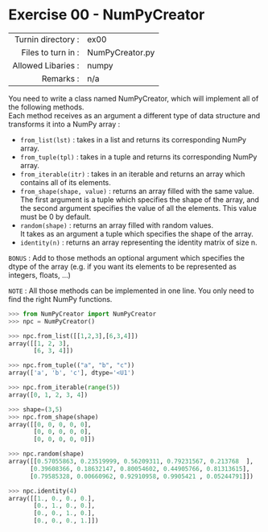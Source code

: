 # Exercise 00 - NumPyCreator

|                         |                    |
| -----------------------:| ------------------ |
|   Turnin directory :    |  ex00              |
|   Files to turn in :    |  NumPyCreator.py   |
|   Allowed Libaries :    |  numpy             |
|   Remarks :             |  n/a               |

You need to write a class named NumPyCreator, which will implement all of the following methods.  
Each method receives as an argument a different type of data structure and transforms it into a NumPy array :

* `from_list(lst)` : takes in a list and returns its corresponding NumPy array.
* `from_tuple(tpl)` : takes in a tuple and returns its corresponding NumPy array.
* `from_iterable(itr)` : takes in an iterable and returns an array which contains all of its elements.
* `from_shape(shape, value)` : returns an array filled with the same value.  
The first argument is a tuple which specifies the shape of the array, and the second argument specifies the value of all the elements. This value must be 0 by default.
* `random(shape)` : returns an array filled with random values.  
It takes as an argument a tuple which specifies the shape of the array.
* `identity(n)` : returns an array representing the identity matrix of size n.

`BONUS` : Add to those methods an optional argument which specifies the dtype of the array (e.g. if you want its elements to be represented as integers, floats, ...)

`NOTE` : All those methods can be implemented in one line. You only need to find the right NumPy functions.

```python
>>> from NumPyCreator import NumPyCreator
>>> npc = NumPyCreator()

>>> npc.from_list([[1,2,3],[6,3,4]])
array([[1, 2, 3],
       [6, 3, 4]])

>>> npc.from_tuple(("a", "b", "c"))
array(['a', 'b', 'c'], dtype='<U1')

>>> npc.from_iterable(range(5))
array([0, 1, 2, 3, 4])

>>> shape=(3,5)
>>> npc.from_shape(shape)
array([[0, 0, 0, 0, 0],
       [0, 0, 0, 0, 0],
       [0, 0, 0, 0, 0]])

>>> npc.random(shape)
array([[0.57055863, 0.23519999, 0.56209311, 0.79231567, 0.213768  ],
      [0.39608366, 0.18632147, 0.80054602, 0.44905766, 0.81313615],
      [0.79585328, 0.00660962, 0.92910958, 0.9905421 , 0.05244791]])

>>> npc.identity(4)
array([[1., 0., 0., 0.],
       [0., 1., 0., 0.],
       [0., 0., 1., 0.],
       [0., 0., 0., 1.]])
```
